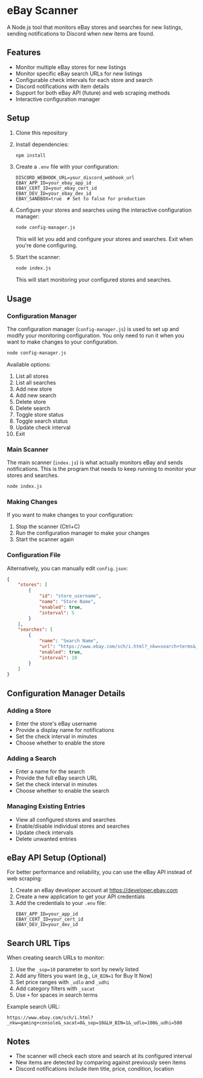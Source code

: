 # eBay Scanner

A Node.js tool that monitors eBay stores and searches for new listings, sending notifications to Discord when new items are found.

## Features

- Monitor multiple eBay stores for new listings
- Monitor specific eBay search URLs for new listings
- Configurable check intervals for each store and search
- Discord notifications with item details
- Support for both eBay API (future) and web scraping methods
- Interactive configuration manager

## Setup

1. Clone this repository
2. Install dependencies:
   ```bash
   npm install
   ```
3. Create a `.env` file with your configuration:
   ```
   DISCORD_WEBHOOK_URL=your_discord_webhook_url
   EBAY_APP_ID=your_ebay_app_id
   EBAY_CERT_ID=your_ebay_cert_id
   EBAY_DEV_ID=your_ebay_dev_id
   EBAY_SANDBOX=true  # Set to false for production
   ```

4. Configure your stores and searches using the interactive configuration manager:
   ```bash
   node config-manager.js
   ```
   This will let you add and configure your stores and searches. Exit when you're done configuring.

5. Start the scanner:
   ```bash
   node index.js
   ```
   This will start monitoring your configured stores and searches.

## Usage

### Configuration Manager
The configuration manager (`config-manager.js`) is used to set up and modify your monitoring configuration. You only need to run it when you want to make changes to your configuration.

```bash
node config-manager.js
```

Available options:
1. List all stores
2. List all searches
3. Add new store
4. Add new search
5. Delete store
6. Delete search
7. Toggle store status
8. Toggle search status
9. Update check interval
0. Exit

### Main Scanner
The main scanner (`index.js`) is what actually monitors eBay and sends notifications. This is the program that needs to keep running to monitor your stores and searches.

```bash
node index.js
```

### Making Changes
If you want to make changes to your configuration:
1. Stop the scanner (Ctrl+C)
2. Run the configuration manager to make your changes
3. Start the scanner again

### Configuration File
Alternatively, you can manually edit `config.json`:
```json
{
    "stores": [
        {
            "id": "store_username",
            "name": "Store Name",
            "enabled": true,
            "interval": 5
        }
    ],
    "searches": [
        {
            "name": "Search Name",
            "url": "https://www.ebay.com/sch/i.html?_nkw=search+terms&_sop=10",
            "enabled": true,
            "interval": 10
        }
    ]
}
```

## Configuration Manager Details

### Adding a Store
- Enter the store's eBay username
- Provide a display name for notifications
- Set the check interval in minutes
- Choose whether to enable the store

### Adding a Search
- Enter a name for the search
- Provide the full eBay search URL
- Set the check interval in minutes
- Choose whether to enable the search

### Managing Existing Entries
- View all configured stores and searches
- Enable/disable individual stores and searches
- Update check intervals
- Delete unwanted entries

## eBay API Setup (Optional)

For better performance and reliability, you can use the eBay API instead of web scraping:

1. Create an eBay developer account at https://developer.ebay.com
2. Create a new application to get your API credentials
3. Add the credentials to your `.env` file:
   ```
   EBAY_APP_ID=your_app_id
   EBAY_CERT_ID=your_cert_id
   EBAY_DEV_ID=your_dev_id
   ```

## Search URL Tips

When creating search URLs to monitor:

1. Use the `_sop=10` parameter to sort by newly listed
2. Add any filters you want (e.g., `LH_BIN=1` for Buy It Now)
3. Set price ranges with `_udlo` and `_udhi`
4. Add category filters with `_sacat`
5. Use `+` for spaces in search terms

Example search URL:
```
https://www.ebay.com/sch/i.html?_nkw=gaming+console&_sacat=0&_sop=10&LH_BIN=1&_udlo=100&_udhi=500
```

## Notes

- The scanner will check each store and search at its configured interval
- New items are detected by comparing against previously seen items
- Discord notifications include item title, price, condition, location 